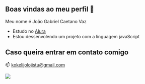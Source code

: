## Boas vindas ao meu perfil   🙂

Meu nome é João Gabriel Caetano Vaz 

- Estudo no [Alura](https://www.alura.com.br)
- Estou dessenvolendo um projeto com a linguagem javaScript

## Caso queira entrar em contato comigo 

📫 kokelijolojistu@gmail.com

 ![](https://media1.tenor.com/m/WQeBp2mBllwAAAAC/gif.gif)
